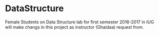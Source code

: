 # DataStructure
Female Students on Data Structure lab for first semester 2016-2017 in IUG will make changs in this project as instructor (Ghaidaa) request from.
